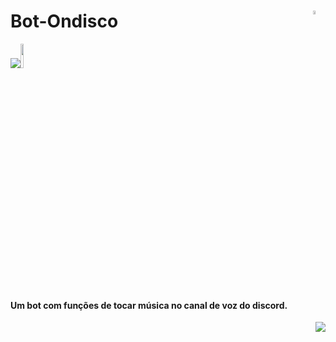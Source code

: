 # Bot-Ondisco<a href="https://github.com/marcio1002/bot-Ondisco"><img src="https://simpleicons.org/icons/github.svg" width="4%"  align="right"/></a>

<a href="https://www.javadoc.io/doc/com.discord4j/discord4j-core"><img src="https://www.javadoc.io/badge/com.discord4j/discord4j-core.svg" color="blue" style="flat-square"/></a><a href="https://discord.js.org/#/"><img src="https://discord.js.org/static/logo.svg" style="flat-square" background="#36383B"  width="10%"/></a>

#### Um bot com funções de tocar música no canal de voz do discord.

<img src="https://cdn.discordapp.com/avatars/617522102895116358/94b7ed875e399f3931000bbfbc6ffd7d.png" style="flat-square" align="right" />
